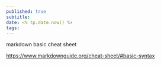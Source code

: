 ```yaml
---
published: true
subtitle: 
date: <% tp.date.now() %>
tags: 
---
```




markdown basic cheat sheet 

https://www.markdownguide.org/cheat-sheet/#basic-syntax